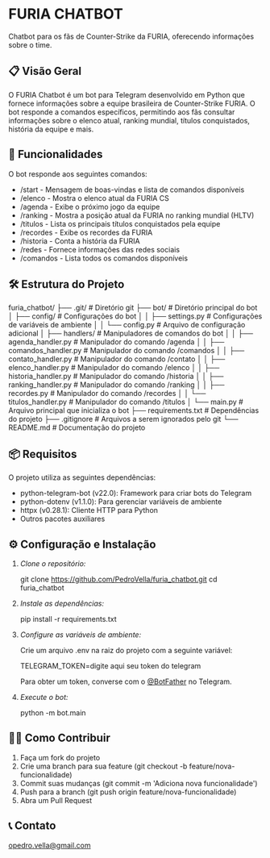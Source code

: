 # FURIA CHATBOT

Chatbot para os fãs de Counter-Strike da FURIA, oferecendo informações sobre o time.

## 📋 Visão Geral

O FURIA Chatbot é um bot para Telegram desenvolvido em Python que fornece informações sobre a equipe brasileira de Counter-Strike FURIA. O bot responde a comandos específicos, permitindo aos fãs consultar informações sobre o elenco atual, ranking mundial, títulos conquistados, história da equipe e mais.

## 🚀 Funcionalidades

O bot responde aos seguintes comandos:

- /start - Mensagem de boas-vindas e lista de comandos disponíveis
- /elenco - Mostra o elenco atual da FURIA CS
- /agenda - Exibe o próximo jogo da equipe
- /ranking - Mostra a posição atual da FURIA no ranking mundial (HLTV)
- /titulos - Lista os principais títulos conquistados pela equipe
- /recordes - Exibe os recordes da FURIA
- /historia - Conta a história da FURIA
- /redes - Fornece informações das redes sociais
- /comandos - Lista todos os comandos disponíveis

## 🛠️ Estrutura do Projeto


furia_chatbot/
├── .git/                     # Diretório git
├── bot/                      # Diretório principal do bot
│   ├── config/               # Configurações do bot
│   │   ├── settings.py       # Configurações de variáveis de ambiente
│   │   └── config.py         # Arquivo de configuração adicional
│   ├── handlers/             # Manipuladores de comandos do bot
│   │   ├── agenda_handler.py        # Manipulador do comando /agenda
│   │   ├── comandos_handler.py      # Manipulador do comando /comandos
│   │   ├── contato_handler.py       # Manipulador do comando /contato
│   │   ├── elenco_handler.py        # Manipulador do comando /elenco
│   │   ├── historia_handler.py      # Manipulador do comando /historia
│   │   ├── ranking_handler.py       # Manipulador do comando /ranking
│   │   ├── recordes.py              # Manipulador do comando /recordes
│   │   └── titulos_handler.py       # Manipulador do comando /titulos
│   └── main.py               # Arquivo principal que inicializa o bot
├── requirements.txt          # Dependências do projeto
├── .gitignore                # Arquivos a serem ignorados pelo git
└── README.md                 # Documentação do projeto


## 📦 Requisitos

O projeto utiliza as seguintes dependências:

- python-telegram-bot (v22.0): Framework para criar bots do Telegram
- python-dotenv (v1.1.0): Para gerenciar variáveis de ambiente
- httpx (v0.28.1): Cliente HTTP para Python
- Outros pacotes auxiliares

## ⚙️ Configuração e Instalação

1. *Clone o repositório:*

   
   git clone https://github.com/PedroVella/furia_chatbot.git
   cd furia_chatbot
   

2. *Instale as dependências:*

   
   pip install -r requirements.txt
   

3. *Configure as variáveis de ambiente:*

   Crie um arquivo .env na raiz do projeto com a seguinte variável:

   
   TELEGRAM_TOKEN=digite aqui seu token do telegram
   

   Para obter um token, converse com o [@BotFather](https://t.me/BotFather) no Telegram.

4. *Execute o bot:*
   
   python -m bot.main
   

## 👨‍💻 Como Contribuir

1. Faça um fork do projeto
2. Crie uma branch para sua feature (git checkout -b feature/nova-funcionalidade)
3. Commit suas mudanças (git commit -m 'Adiciona nova funcionalidade')
4. Push para a branch (git push origin feature/nova-funcionalidade)
5. Abra um Pull Request


## 📞 Contato

opedro.vella@gmail.com
